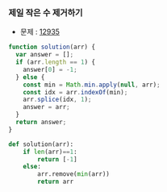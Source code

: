### 제일 작은 수 제거하기

- 문제 : [12935](https://programmers.co.kr/learn/courses/30/lessons/12935)

```javascript
function solution(arr) {
  var answer = [];
  if (arr.length == 1) {
    answer[0] = -1;
  } else {
    const min = Math.min.apply(null, arr);
    const idx = arr.indexOf(min);
    arr.splice(idx, 1);
    answer = arr;
  }
  return answer;
}
```

```python
def solution(arr):
    if len(arr)==1:
        return [-1]
    else:
        arr.remove(min(arr))
        return arr
```
